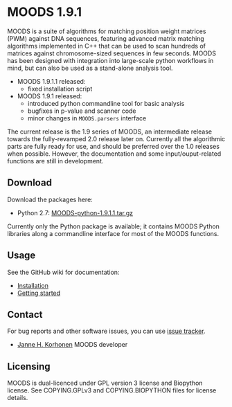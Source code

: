 MOODS 1.9.1
===========

MOODS is a suite of algorithms for matching position weight matrices (PWM) against DNA sequences, featuring advanced matrix matching algorithms implemented in C++ that can be used to scan hundreds of matrices against chromosome-sized sequences in few seconds. MOODS has been designed with integration into large-scale python workflows in mind, but can also be used as a stand-alone analysis tool.

 * MOODS 1.9.1.1 released:
   * fixed installation script
 * MOODS 1.9.1 released:
   * introduced python commandline tool for basic analysis
   * bugfixes in p-value and scanner code
   * minor changes in `MOODS.parsers` interface

The current release is the 1.9 series of MOODS, an intermediate release towards the fully-revamped 2.0 release later on. Currently all the algorithmic parts are fully ready for use, and should be preferred over the 1.0 releases when possible. However, the documentation and some input/ouput-related functions are still in development.

Download
--------

Download the packages here:

* Python 2.7: [MOODS-python-1.9.1.1.tar.gz](https://github.com/jhkorhonen/MOODS/releases/download/v1.9.1.1/MOODS-python-1.9.1.1.tar.gz)

Currently only the Python package is available; it contains MOODS Python libraries along a commandline interface for most of the MOODS functions.


Usage
-----

See the GitHub wiki for documentation:

 * [Installation](https://github.com/jhkorhonen/MOODS/wiki/Installation)
 * [Getting started](https://github.com/jhkorhonen/MOODS/wiki/Getting-started)


Contact
-------

For bug reports and other software issues, you can use [issue tracker](https://github.com/jhkorhonen/MOODS/issues).

 * [Janne H. Korhonen](http://www.ru.is/kennarar/korhonen/) MOODS developer


Licensing
---------

MOODS is dual-licenced under GPL version 3 license and Biopython license. See COPYING.GPLv3 and COPYING.BIOPYTHON files for license details.
